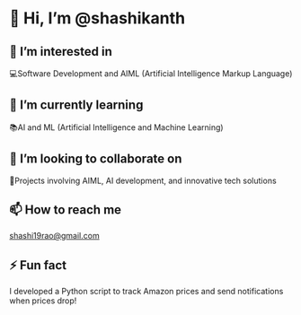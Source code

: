 <!DOCTYPE html>
<html lang="en">
<head>
    <meta charset="UTF-8">
    <meta name="viewport" content="width=device-width, initial-scale=1.0">
   
</head>
<body>
    <div class="container">
        <h1>👋 Hi, I’m @shashikanth</h1>
        <div class="section">
            <h2>👀 I’m interested in</h2>
            <p><span class="tech-icon">💻</span>Software Development and AIML (Artificial Intelligence Markup Language)</p>
        </div>
        <div class="section">
            <h2>🌱 I’m currently learning</h2>
           <p><span class="tech-icon">📚</span>AI and ML (Artificial Intelligence and Machine Learning)</p>
        </div>
        <div class="section">
            <h2>💞️ I’m looking to collaborate on</h2>
            <p><span class="tech-icon">🤝</span>Projects involving AIML, AI development, and innovative tech solutions</p>
        </div>
        <div class="section contact">
            <h2>📫 How to reach me</h2>
            <p><a href="mailto:shashi19rao@gmail.com">shashi19rao@gmail.com</a></p>
        </div>
        <div class="section fun-fact">
            <h2>⚡ Fun fact</h2>
            <p>I developed a Python script to track Amazon prices and send notifications when prices drop!</p>
        </div>
    </div>
</body>
</html>
